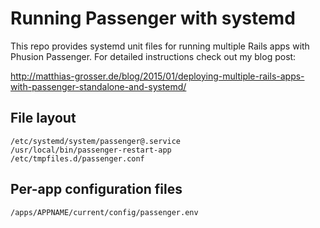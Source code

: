 # Running Passenger with systemd

This repo provides systemd unit files for running multiple Rails apps with Phusion Passenger. For detailed instructions check out my blog post:

http://matthias-grosser.de/blog/2015/01/deploying-multiple-rails-apps-with-passenger-standalone-and-systemd/

## File layout

```
/etc/systemd/system/passenger@.service
/usr/local/bin/passenger-restart-app
/etc/tmpfiles.d/passenger.conf
```

## Per-app configuration files

```
/apps/APPNAME/current/config/passenger.env
```

